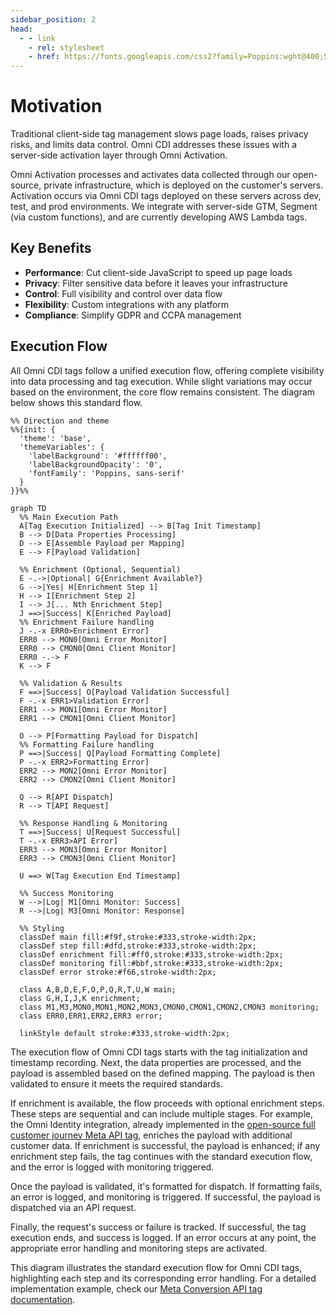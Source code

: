 ```yaml
---
sidebar_position: 2
head:
  - - link
    - rel: stylesheet
    - href: https://fonts.googleapis.com/css2?family=Poppins:wght@400;500;600&display=swap
---
```


# Motivation

Traditional client-side tag management slows page loads, raises privacy risks, and limits data control. Omni CDI addresses these issues with a server-side activation layer through Omni Activation.

Omni Activation processes and activates data collected through our open-source, private infrastructure, which is deployed on the customer's servers. Activation occurs via Omni CDI tags deployed on these servers across dev, test, and prod environments. We integrate with server-side GTM, Segment (via custom functions), and are currently developing AWS Lambda tags.

## Key Benefits

- **Performance**: Cut client-side JavaScript to speed up page loads
- **Privacy**: Filter sensitive data before it leaves your infrastructure
- **Control**: Full visibility and control over data flow
- **Flexibility**: Custom integrations with any platform
- **Compliance**: Simplify GDPR and CCPA management

## Execution Flow

All Omni CDI tags follow a unified execution flow, offering complete visibility into data processing and tag execution. While slight variations may occur based on the environment, the core flow remains consistent. The diagram below shows this standard flow.

```mermaid
%% Direction and theme
%%{init: {
  'theme': 'base',
  'themeVariables': {
    'labelBackground': '#ffffff00',
    'labelBackgroundOpacity': '0',
    'fontFamily': 'Poppins, sans-serif'
  }
}}%%

graph TD
  %% Main Execution Path
  A[Tag Execution Initialized] --> B[Tag Init Timestamp]
  B --> D[Data Properties Processing]
  D --> E[Assemble Payload per Mapping]
  E --> F[Payload Validation]
  
  %% Enrichment (Optional, Sequential)
  E -.->|Optional| G{Enrichment Available?}
  G -->|Yes| H[Enrichment Step 1]
  H --> I[Enrichment Step 2]
  I --> J[... Nth Enrichment Step]
  J ==>|Success| K[Enriched Payload]
  %% Enrichment Failure handling
  J -.-x ERR0>Enrichment Error]
  ERR0 --> MON0[Omni Error Monitor]
  ERR0 --> CMON0[Omni Client Monitor]
  ERR0 -.-> F
  K --> F
  
  %% Validation & Results
  F ==>|Success| O[Payload Validation Successful]
  F -.-x ERR1>Validation Error]
  ERR1 --> MON1[Omni Error Monitor]
  ERR1 --> CMON1[Omni Client Monitor]

  O --> P[Formatting Payload for Dispatch]
  %% Formatting Failure handling
  P ==>|Success| Q[Payload Formatting Complete]
  P -.-x ERR2>Formatting Error]
  ERR2 --> MON2[Omni Error Monitor]
  ERR2 --> CMON2[Omni Client Monitor]

  Q --> R[API Dispatch]
  R --> T[API Request]

  %% Response Handling & Monitoring
  T ==>|Success| U[Request Successful]
  T -.-x ERR3>API Error]
  ERR3 --> MON3[Omni Error Monitor]
  ERR3 --> CMON3[Omni Client Monitor]

  U ==> W[Tag Execution End Timestamp]

  %% Success Monitoring
  W -->|Log| M1[Omni Monitor: Success]
  R -->|Log| M3[Omni Monitor: Response]

  %% Styling
  classDef main fill:#f9f,stroke:#333,stroke-width:2px;
  classDef step fill:#dfd,stroke:#333,stroke-width:2px;
  classDef enrichment fill:#ff0,stroke:#333,stroke-width:2px;
  classDef monitoring fill:#bbf,stroke:#333,stroke-width:2px;
  classDef error stroke:#f66,stroke-width:2px;

  class A,B,D,E,F,O,P,Q,R,T,U,W main;
  class G,H,I,J,K enrichment;
  class M1,M3,MON0,MON1,MON2,MON3,CMON0,CMON1,CMON2,CMON3 monitoring;
  class ERR0,ERR1,ERR2,ERR3 error;

  linkStyle default stroke:#333,stroke-width:2px;
```

The execution flow of Omni CDI tags starts with the tag initialization and timestamp recording. Next, the data properties are processed, and the payload is assembled based on the defined mapping. The payload is then validated to ensure it meets the required standards.

If enrichment is available, the flow proceeds with optional enrichment steps. These steps are sequential and can include multiple stages. For example, the Omni Identity integration, already implemented in the [open-source full customer journey Meta API tag](/docs/activation/ssGTM/tags/meta-api), enriches the payload with additional customer data. If enrichment is successful, the payload is enhanced; if any enrichment step fails, the tag continues with the standard execution flow, and the error is logged with monitoring triggered.

Once the payload is validated, it's formatted for dispatch. If formatting fails, an error is logged, and monitoring is triggered. If successful, the payload is dispatched via an API request.

Finally, the request's success or failure is tracked. If successful, the tag execution ends, and success is logged. If an error occurs at any point, the appropriate error handling and monitoring steps are activated.

This diagram illustrates the standard execution flow for Omni CDI tags, highlighting each step and its corresponding error handling. For a detailed implementation example, check our [Meta Conversion API tag documentation](/docs/activation/ssGTM/tags/meta-api).